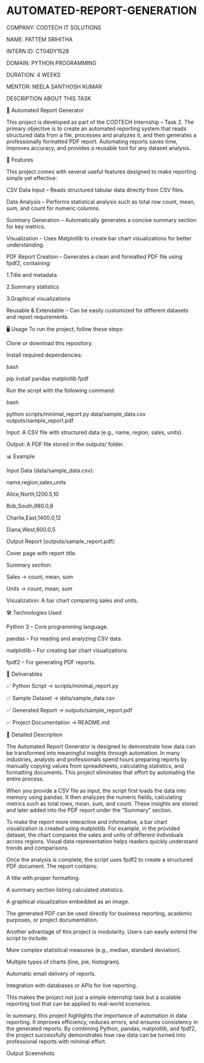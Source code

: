# AUTOMATED-REPORT-GENERATION

COMPANY: CODTECH IT SOLUTIONS

NAME: PATTEM SRIHITHA

INTERN ID: CT04DY1528

DOMAIN: PYTHON PROGRAMMING

DURATION: 4 WEEKS

MENTOR: NEELA SANTHOSH KUMAR

DESCRIPTION ABOUT THIS TASK

📄 Automated Report Generator

This project is developed as part of the CODTECH Internship – Task 2. The primary objective is to create an automated reporting system that reads structured data from a file, processes and analyzes it, and then generates a professionally formatted PDF report. Automating reports saves time, improves accuracy, and provides a reusable tool for any dataset analysis.

🚀 Features

This project comes with several useful features designed to make reporting simple yet effective:

CSV Data Input – Reads structured tabular data directly from CSV files.

Data Analysis – Performs statistical analysis such as total row count, mean, sum, and count for numeric columns.

Summary Generation – Automatically generates a concise summary section for key metrics.

Visualization – Uses Matplotlib to create bar chart visualizations for better understanding.

PDF Report Creation – Generates a clean and formatted PDF file using fpdf2, containing:

1.Title and metadata

2.Summary statistics

3.Graphical visualizations

Reusable & Extendable – Can be easily customized for different datasets and report requirements.

🖥️ Usage
To run the project, follow these steps:

Clone or download this repository.

Install required dependencies:

bash

pip install pandas matplotlib fpdf

Run the script with the following command:

bash

python scripts/minimal_report.py data/sample_data.csv outputs/sample_report.pdf

Input: A CSV file with structured data (e.g., name, region, sales, units).

Output: A PDF file stored in the outputs/ folder.

📊 Example

Input Data (data/sample_data.csv):

name,region,sales,units

Alice,North,1200.5,10

Bob,South,980.0,8

Charlie,East,1400.0,12

Diana,West,600.0,5

Output Report (outputs/sample_report.pdf):

Cover page with report title.

Summary section:

Sales → count, mean, sum

Units → count, mean, sum

Visualization: A bar chart comparing sales and units.

🛠️ Technologies Used

Python 3 – Core programming language.

pandas – For reading and analyzing CSV data.

matplotlib – For creating bar chart visualizations.

fpdf2 – For generating PDF reports.

📌 Deliverables

✅ Python Script → scripts/minimal_report.py

✅ Sample Dataset → data/sample_data.csv

✅ Generated Report → outputs/sample_report.pdf

✅ Project Documentation → README.md

📖 Detailed Description

The Automated Report Generator is designed to demonstrate how data can be transformed into meaningful insights through automation. In many industries, analysts and professionals spend hours preparing reports by manually copying values from spreadsheets, calculating statistics, and formatting documents. This project eliminates that effort by automating the entire process.

When you provide a CSV file as input, the script first loads the data into memory using pandas. It then analyzes the numeric fields, calculating metrics such as total rows, mean, sum, and count. These insights are stored and later added into the PDF report under the “Summary” section.

To make the report more interactive and informative, a bar chart visualization is created using matplotlib. For example, in the provided dataset, the chart compares the sales and units of different individuals across regions. Visual data representation helps readers quickly understand trends and comparisons.

Once the analysis is complete, the script uses fpdf2 to create a structured PDF document. The report contains:

A title with proper formatting.

A summary section listing calculated statistics.

A graphical visualization embedded as an image.

The generated PDF can be used directly for business reporting, academic purposes, or project documentation.

Another advantage of this project is modularity. Users can easily extend the script to include:

More complex statistical measures (e.g., median, standard deviation).

Multiple types of charts (line, pie, histogram).

Automatic email delivery of reports.

Integration with databases or APIs for live reporting.

This makes the project not just a simple internship task but a scalable reporting tool that can be applied to real-world scenarios.

In summary, this project highlights the importance of automation in data reporting. It improves efficiency, reduces errors, and ensures consistency in the generated reports. By combining Python, pandas, matplotlib, and fpdf2, the project successfully demonstrates how raw data can be turned into professional reports with minimal effort.

Output Sceenshots































